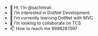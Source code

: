 - 👋 Hi, I’m @sachinraii
- 👀 I’m interested in DotNet Development.
- 🌱 I’m currently learning DotNet with MVC
- 💞️ I’m looking to collaborate on TCS
- 📫 How to reach me 9998287597

<!---
sachinraii/sachinraii is a ✨ special ✨ repository because its `README.md` (this file) appears on your GitHub profile.
You can click the Preview link to take a look at your changes.
--->
